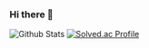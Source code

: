 ### Hi there 👋
![Github Stats](https://github-readme-stats.vercel.app/api?username=woalsdl04&show_icons=true)
[![Solved.ac Profile](http://mazassumnida.wtf/api/v2/generate_badge?boj=woalsdl04)](https://solved.ac/profile/woalsdl04)

<!--
**woalsdl04/woalsdl04** is a ✨ _special_ ✨ repository because its `README.md` (this file) appears on your GitHub profile.

Here are some ideas to get you started:

- 🔭 I’m currently working on ...
- 🌱 I’m currently learning ...
- 👯 I’m looking to collaborate on ...
- 🤔 I’m looking for help with ...
- 💬 Ask me about ...
- 📫 How to reach me: ...
- 😄 Pronouns: ...
- ⚡ Fun fact: ...
-->
